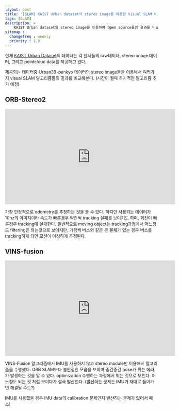 ```yaml
---
layout: post
title: '[SLAM] KAIST Urban dataset의 stereo image를 이용한 Visual SLAM 비교 실험'
tags: [SLAM]
description: >
    KAIST Urban dataset의 stereo image를 이용하여 Open source들의 결과를 비교
sitemap :
  changefreq : weekly
  priority : 1.0
---
```


현재 [KAIST Urban Dataset](http://irap.kaist.ac.kr/dataset/)의 데이터는 각 센서들의 raw데이터, stereo image 데이터, 그리고 pointcloud data를 제공하고 있다. 


제공되는 데이터중 Urban39-pankyo 데이터의 stereo image들을 이용해서 여러가지 visual SLAM 알고리즘들의 결과를 비교해본다. (시간이 될때 추가적인 알고리즘 추가 예정)


## ORB-Stereo2

<iframe width="560" height="315" src="https://www.youtube.com/embed/zCxZ1Z7s9lc" frameborder="0" allow="accelerometer; autoplay; encrypted-media; gyroscope; picture-in-picture" allowfullscreen></iframe>

가장 안정적으로 odometry를 추정하는 것을 볼 수 있다. 하지만 사용되는 데이터가 10hz의 이미지이라 속도가 빠른경우 약간씩 tracking 실패를 보이기도 하며, 회전이 빠른경우 tracking에 실패한다. 일반적으로 moving object는 tracking과정에서 어느정도 filtering은 되는것으로 보이지만, 가끔씩 버스와 같은 큰 물체가 있는 경우 버스를 tracking하게 되면 모션이 이상하게 추정된다. 


## VINS-fusion

<iframe width="560" height="315" src="https://www.youtube.com/embed/Y28xTrQUOa4" frameborder="0" allow="accelerometer; autoplay; encrypted-media; gyroscope; picture-in-picture" allowfullscreen></iframe>

VINS-Fusion 알고리즘에서 IMU를 사용하지 않고 stereo module만 이용해서 알고리즘을 수행했다. ORB SLAM보다 불안정한 모습을 보이며 중간중간 pose가 튀는 에러가 발생하는 것을 알 수 있다. optimization 수행하는 과정에서 튀는 것으로 보인다. 어느정도 되는 것 처럼 보이다가 결국 발산한다. (발산하는 문제는 IMU가 재대로 들어가면 해결될 수도?)

IMU를 사용했을 경우 IMU data의 calibration 문제인지 발산하는 문제가 있어서 패스!


